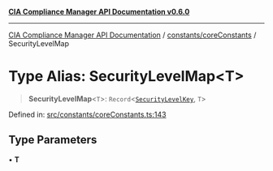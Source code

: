 [**CIA Compliance Manager API Documentation v0.6.0**](../../../README.md)

***

[CIA Compliance Manager API Documentation](../../../modules.md) / [constants/coreConstants](../README.md) / SecurityLevelMap

# Type Alias: SecurityLevelMap\<T\>

> **SecurityLevelMap**\<`T`\>: `Record`\<[`SecurityLevelKey`](SecurityLevelKey.md), `T`\>

Defined in: [src/constants/coreConstants.ts:143](https://github.com/Hack23/cia-compliance-manager/blob/32fe683007dd7fe1aa6b244d2353e60fab4f51de/src/constants/coreConstants.ts#L143)

## Type Parameters

• **T**
